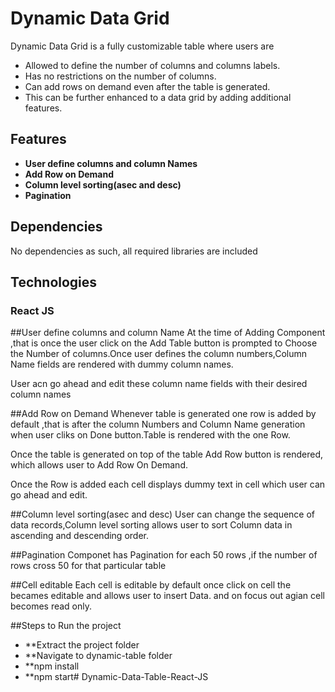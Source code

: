 # Dynamic Data Grid

Dynamic Data Grid is a fully customizable table where users are 
 + Allowed to define the number of columns and columns labels. 
 + Has no restrictions  on the number of columns. 
 + Can add rows on demand even after the table is generated.
 + This can be further enhanced to a data grid by adding additional features.


## Features
+ **User define columns and column Names**
+ **Add Row on Demand**
+ **Column level sorting(asec and desc)**
+ **Pagination**


## Dependencies

No dependencies as such, all required libraries are included

## Technologies

### React JS

##User define columns and column Name
At the time of Adding Component ,that is once the user click on the Add Table button is prompted to 
Choose the Number of columns.Once user defines the column numbers,Column Name fields are rendered with
dummy column names.

User acn go ahead and edit these column name fields with their desired column names


##Add Row on Demand
Whenever table is generated one row is added by default ,that is after the column Numbers and Column Name generation when user cliks on Done button.Table is rendered with the one Row.

Once the table is generated on top of the table Add Row button is rendered,
which allows user to Add Row On Demand.

Once the Row is added each cell displays dummy text in cell which user can go ahead and edit.


##Column level sorting(asec and desc)
User can change the sequence of data records,Column level sorting allows user to sort Column data in ascending  and descending order.

##Pagination
 Componet has Pagination for each 50 rows ,if the number of rows cross 50 for that particular table

##Cell editable
  Each cell is editable by default once click on cell the becames editable and allows user to insert Data.
  and on focus out agian cell becomes read only.



##Steps to Run the project
  + **Extract the project folder
  + **Navigate to dynamic-table folder
  + **npm install
  + **npm start# Dynamic-Data-Table-React-JS
